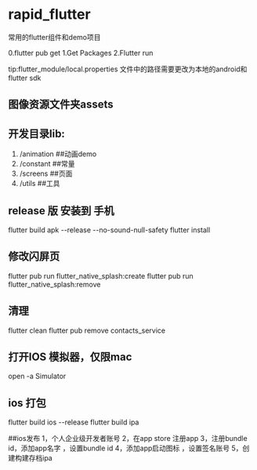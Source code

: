 # rapid_flutter
常用的flutter组件和demo项目

0.flutter pub get
1.Get Packages
2.Flutter run

tip:flutter_module/local.properties 文件中的路径需要更改为本地的android和flutter sdk

## 图像资源文件夹assets
## 开发目录lib:
1. /animation  ##动画demo
2. /constant      ##常量
3. /screens       ##页面
4. /utils     ##工具

## release 版 安装到 手机
flutter build apk --release --no-sound-null-safety
flutter install

## 修改闪屏页
flutter pub run flutter_native_splash:create
flutter pub run flutter_native_splash:remove


## 清理
flutter clean
flutter pub remove contacts_service


## 打开IOS 模拟器，仅限mac
open -a Simulator

## ios 打包
flutter build ios --release
flutter build ipa

##ios发布
1，个人企业级开发者账号
2，在app store 注册app
3，注册bundle id，添加app名字 ，设置bundle id
4，添加app启动图标 ，设置签名账号
5，创建构建存档ipa
